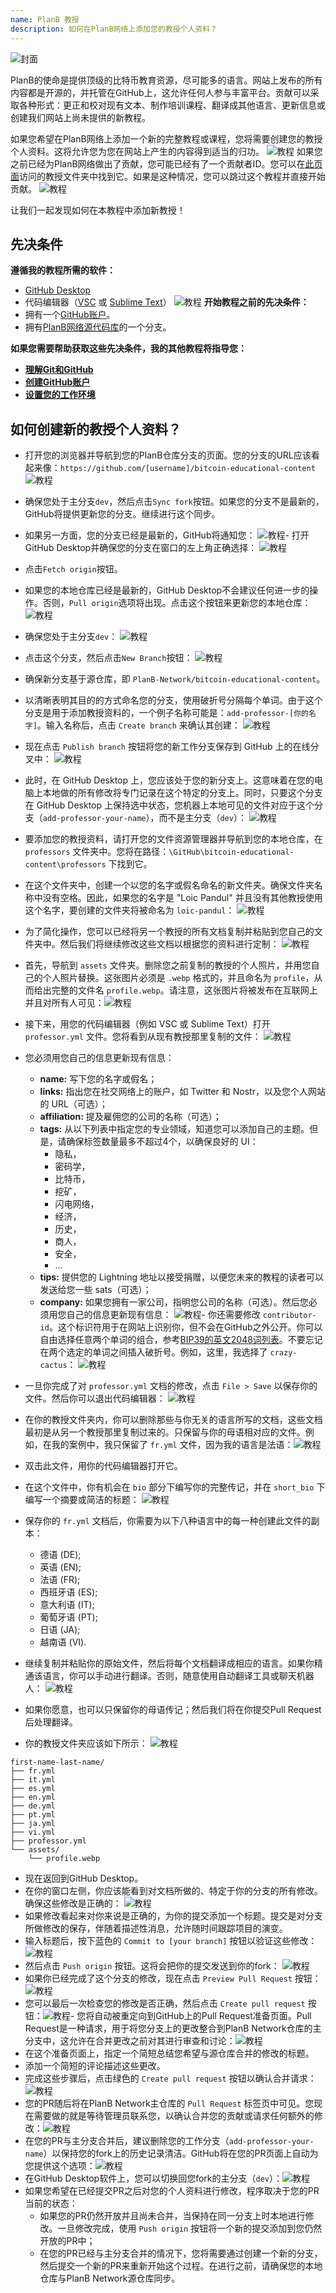 ```yaml
---
name: PlanB 教授
description: 如何在PlanB网络上添加您的教授个人资料？
---
```

![封面](assets/cover.webp)

PlanB的使命是提供顶级的比特币教育资源，尽可能多的语言。网站上发布的所有内容都是开源的，并托管在GitHub上，这允许任何人参与丰富平台。贡献可以采取各种形式：更正和校对现有文本、制作培训课程、翻译成其他语言、更新信息或创建我们网站上尚未提供的新教程。

如果您希望在PlanB网络上添加一个新的完整教程或课程，您将需要创建您的教授个人资料。这将允许您为您在网站上产生的内容得到适当的归功。
![教程](assets/1.webp)
如果您之前已经为PlanB网络做出了贡献，您可能已经有了一个贡献者ID。您可以在[此页面](https://github.com/PlanB-Network/bitcoin-educational-content/tree/dev/professors)访问的教授文件夹中找到它。如果是这种情况，您可以跳过这个教程并直接开始贡献。
![教程](assets/2.webp)

让我们一起发现如何在本教程中添加新教授！

## 先决条件

**遵循我的教程所需的软件：**
- [GitHub Desktop](https://desktop.github.com/)
- 代码编辑器（[VSC](https://code.visualstudio.com/) 或 [Sublime Text](https://www.sublimetext.com/)）
![教程](assets/3.webp)
**开始教程之前的先决条件：**
- 拥有一个[GitHub账户](https://github.com/signup)。
- 拥有[PlanB网络源代码库](https://github.com/PlanB-Network/bitcoin-educational-content)的一个分支。

**如果您需要帮助获取这些先决条件，我的其他教程将指导您：**
- **[理解Git和GitHub](https://planb.network/tutorials/others/basics-of-github)**
- **[创建GitHub账户](https://planb.network/tutorials/others/create-github-account)**
- **[设置您的工作环境](https://planb.network/tutorials/others/github-desktop-work-environment)**

## 如何创建新的教授个人资料？

- 打开您的浏览器并导航到您的PlanB仓库分支的页面。您的分支的URL应该看起来像：`https://github.com/[username]/bitcoin-educational-content`
![教程](assets/4.webp)
- 确保您处于主分支`dev`，然后点击`Sync fork`按钮。如果您的分支不是最新的，GitHub将提供更新您的分支。继续进行这个同步。

- 如果另一方面，您的分支已经是最新的，GitHub将通知您：
![教程](assets/5.webp)- 打开GitHub Desktop并确保您的分支在窗口的左上角正确选择：
![教程](assets/6.webp)
- 点击`Fetch origin`按钮。

- 如果您的本地仓库已经是最新的，GitHub Desktop不会建议任何进一步的操作。否则，`Pull origin`选项将出现。点击这个按钮来更新您的本地仓库：
![教程](assets/7.webp)
- 确保您处于主分支`dev`：
![教程](assets/8.webp)
- 点击这个分支，然后点击`New Branch`按钮：
![教程](assets/9.webp)
- 确保新分支基于源仓库，即 `PlanB-Network/bitcoin-educational-content`。
- 以清晰表明其目的的方式命名您的分支，使用破折号分隔每个单词。由于这个分支是用于添加教授资料的，一个例子名称可能是：`add-professor-[你的名字]`。输入名称后，点击 `Create branch` 来确认其创建：
![教程](assets/10.webp)
- 现在点击 `Publish branch` 按钮将您的新工作分支保存到 GitHub 上的在线分叉中：
![教程](assets/11.webp)
- 此时，在 GitHub Desktop 上，您应该处于您的新分支上。这意味着在您的电脑上本地做的所有修改将专门记录在这个特定的分支上。同时，只要这个分支在 GitHub Desktop 上保持选中状态，您机器上本地可见的文件对应于这个分支（`add-professor-your-name`），而不是主分支（`dev`）：
![教程](assets/12.webp)
- 要添加您的教授资料，请打开您的文件资源管理器并导航到您的本地仓库，在 `professors` 文件夹中。您将在路径：`\GitHub\bitcoin-educational-content\professors` 下找到它。

- 在这个文件夹中，创建一个以您的名字或假名命名的新文件夹。确保文件夹名称中没有空格。因此，如果您的名字是 "Loic Pandul" 并且没有其他教授使用这个名字，要创建的文件夹将被命名为 `loic-pandul`：
![教程](assets/13.webp)
- 为了简化操作，您可以已经将另一个教授的所有文档复制并粘贴到您自己的文件夹中。然后我们将继续修改这些文档以根据您的资料进行定制：
![教程](assets/14.webp)
- 首先，导航到 `assets` 文件夹。删除您之前复制的教授的个人照片，并用您自己的个人照片替换。这张图片必须是 `.webp` 格式的，并且命名为 `profile`，从而给出完整的文件名 `profile.webp`。请注意，这张图片将被发布在互联网上并且对所有人可见：![教程](assets/15.webp)
- 接下来，用您的代码编辑器（例如 VSC 或 Sublime Text）打开 `professor.yml` 文件。您将看到从现有教授那里复制的文件：
![教程](assets/16.webp)
- 您必须用您自己的信息更新现有信息：
	- **name:** 写下您的名字或假名；
	- **links:** 指出您在社交网络上的账户，如 Twitter 和 Nostr，以及您个人网站的 URL（可选）；
	- **affiliation:** 提及雇佣您的公司的名称（可选）；
	- **tags:** 从以下列表中指定您的专业领域，知道您可以添加自己的主题。但是，请确保标签数量最多不超过4个，以确保良好的 UI：
	    - 隐私，
	    - 密码学，
	    - 比特币，
	    - 挖矿，
	    - 闪电网络，
	    - 经济，
	    - 历史，
	    - 商人，
	    - 安全，
	    - ...
	- **tips:** 提供您的 Lightning 地址以接受捐赠，以便您未来的教程的读者可以发送给您一些 sats（可选）；
	- **company:** 如果您拥有一家公司，指明您公司的名称（可选）。然后您必须用您自己的信息更新现有信息：
![教程](assets/17.webp)- 你还需要修改 `contributor-id`。这个标识符用于在网站上识别你，但不会在GitHub之外公开。你可以自由选择任意两个单词的组合，参考[BIP39的英文2048词列表](https://github.com/bitcoin/bips/blob/master/bip-0039/english.txt)。不要忘记在两个选定的单词之间插入破折号。例如，这里，我选择了 `crazy-cactus`：
![教程](assets/18.webp)
- 一旦你完成了对 `professor.yml` 文档的修改，点击 `File > Save` 以保存你的文件。然后你可以退出代码编辑器：
![教程](assets/19.webp)
- 在你的教授文件夹内，你可以删除那些与你无关的语言所写的文档，这些文档最初是从另一个教授那里复制过来的。只保留与你的母语相对应的文件。例如，在我的案例中，我只保留了 `fr.yml` 文件，因为我的语言是法语：![教程](assets/20.webp)
- 双击此文件，用你的代码编辑器打开它。

- 在这个文件中，你有机会在 `bio` 部分下编写你的完整传记，并在 `short_bio` 下编写一个摘要或简洁的标题：
![教程](assets/21.webp)
- 保存你的 `fr.yml` 文档后，你需要为以下八种语言中的每一种创建此文件的副本：
    - 德语 (DE);
    - 英语 (EN);
    - 法语 (FR);
    - 西班牙语 (ES);
    - 意大利语 (IT);
    - 葡萄牙语 (PT);
    - 日语 (JA);
    - 越南语 (VI).

- 继续复制并粘贴你的原始文件，然后将每个文档翻译成相应的语言。如果你精通该语言，你可以手动进行翻译。否则，随意使用自动翻译工具或聊天机器人：
![教程](assets/22.webp)
- 如果你愿意，也可以只保留你的母语传记；然后我们将在你提交Pull Request后处理翻译。

- 你的教授文件夹应该如下所示：
![教程](assets/23.webp)
```plaintext
first-name-last-name/
├── fr.yml
├── it.yml
├── es.yml
├── en.yml
├── de.yml
├── pt.yml
├── ja.yml
├── vi.yml
├── professor.yml
└── assets/
    └── profile.webp
```
- 现在返回到GitHub Desktop。
- 在你的窗口左侧，你应该能看到对文档所做的、特定于你的分支的所有修改。确保这些修改是正确的：
![教程](assets/24.webp)
- 如果修改看起来对你来说是正确的，为你的提交添加一个标题。提交是对分支所做修改的保存，伴随着描述性消息，允许随时间跟踪项目的演变。
- 输入标题后，按下蓝色的 `Commit to [your branch]` 按钮以验证这些修改：
![教程](assets/25.webp)
- 然后点击 `Push origin` 按钮。这将会把你的提交发送到你的fork：
![教程](assets/26.webp)
- 如果你已经完成了这个分支的修改，现在点击 `Preview Pull Request` 按钮：
![教程](assets/27.webp)
- 您可以最后一次检查您的修改是否正确，然后点击 `Create pull request` 按钮：![教程](assets/28.webp)- 您将自动被重定向到GitHub上的Pull Request准备页面。Pull Request是一种请求，用于将您分支上的更改整合到PlanB Network仓库的主分支中，这允许在合并更改之前对其进行审查和讨论：![教程](assets/29.webp)
- 在这个准备页面上，指定一个简短总结您希望与源仓库合并的修改的标题。
- 添加一个简短的评论描述这些更改。
- 完成这些步骤后，点击绿色的 `Create pull request` 按钮以确认合并请求：![教程](assets/30.webp)
- 您的PR随后将在PlanB Network主仓库的 `Pull Request` 标签页中可见。您现在需要做的就是等待管理员联系您，以确认合并您的贡献或请求任何额外的修改：![教程](assets/31.webp)
- 在您的PR与主分支合并后，建议删除您的工作分支（`add-professor-your-name`）以保持您的fork上的历史记录清洁。GitHub将在您的PR页面上自动为您提供这个选项：![教程](assets/32.webp)
- 在GitHub Desktop软件上，您可以切换回您fork的主分支（`dev`）：![教程](assets/8.webp)
- 如果您希望在已经提交PR之后对您的个人资料进行修改，程序取决于您的PR当前的状态：
	- 如果您的PR仍然开放并且尚未合并，当保持在同一分支上时本地进行修改。一旦修改完成，使用 `Push origin` 按钮将一个新的提交添加到您仍然开放的PR中；
	- 在您的PR已经与主分支合并的情况下，您将需要通过创建一个新的分支，然后提交一个新的PR来重新开始这个过程。在进行之前，请确保您的本地仓库与PlanB Network源仓库同步。
